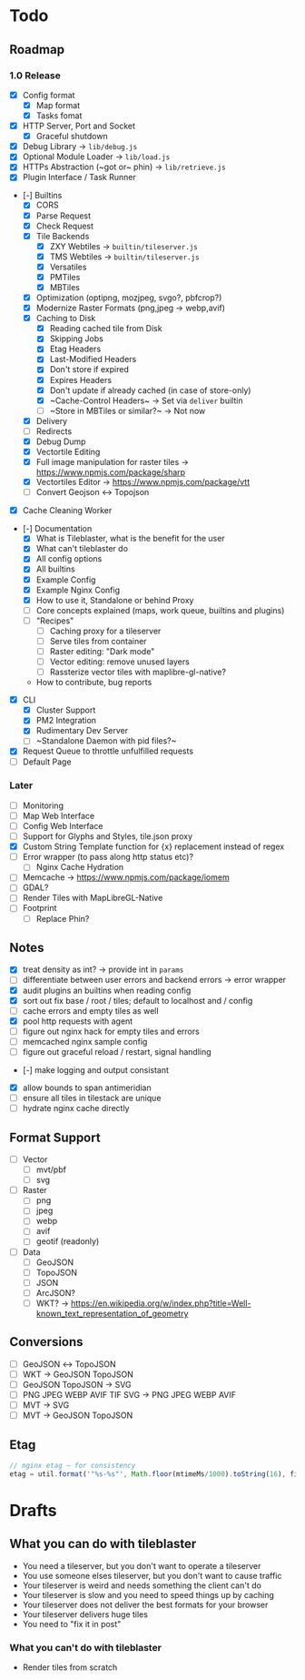 # Todo

## Roadmap

### 1.0 Release

* [x] Config format
	* [x] Map format
	* [x] Tasks fomat
* [x] HTTP Server, Port and Socket
	* [x] Graceful shutdown
* [x] Debug Library → `lib/debug.js`
* [x] Optional Module Loader → `lib/load.js`
* [x] HTTPs Abstraction (~got or~ phin) → `lib/retrieve.js`
* [x] Plugin Interface / Task Runner
* [-] Builtins
	* [x] CORS
	* [x] Parse Request
	* [x] Check Request
	* [x] Tile Backends
		* [x] ZXY Webtiles → `builtin/tileserver.js`
		* [x] TMS Webtiles → `builtin/tileserver.js`
		* [x] Versatiles
		* [x] PMTiles
		* [x] MBTiles
	* [x] Optimization (optipng, mozjpeg, svgo?, pbfcrop?)
	* [x] Modernize Raster Formats (png,jpeg → webp,avif)
	* [x] Caching to Disk
		* [x] Reading cached tile from Disk
		* [x] Skipping Jobs
		* [x] Etag Headers
		* [x] Last-Modified Headers
		* [x] Don't store if expired
		* [x] Expires Headers
		* [x] Don't update if already cached (in case of store-only)
		* [x] ~Cache-Control Headers~ → Set via `deliver` builtin
		* [ ] ~Store in MBTiles or similar?~ → Not now
	* [x] Delivery
	* [ ] Redirects
	* [x] Debug Dump
	* [x] Vectortile Editing
	* [x] Full image manipulation for raster tiles → https://www.npmjs.com/package/sharp
	* [x] Vectortiles Editor → https://www.npmjs.com/package/vtt
	* [ ] Convert Geojson ↔ Topojson
* [x] Cache Cleaning Worker
* [-] Documentation
	* [x] What is Tileblaster, what is the benefit for the user
	* [x] What can't tileblaster do
	* [x] All config options
	* [x] All builtins
	* [x] Example Config
	* [x] Example Nginx Config
	* [x] How to use it, Standalone or behind Proxy
	* [ ] Core concepts explained (maps, work queue, builtins and plugins)
	* [ ] "Recipes"
		* [ ] Caching proxy for a tileserver
		* [ ] Serve tiles from container
		* [ ] Raster editing: "Dark mode"
		* [ ] Vector editing: remove unused layers
		* [ ] Rassterize vector tiles with maplibre-gl-native?
	* How to contribute, bug reports
* [x] CLI
	* [x] Cluster Support
	* [x] PM2 Integration
	* [x] Rudimentary Dev Server
	* [ ] ~Standalone Daemon with pid files?~
* [x] Request Queue to throttle unfulfilled requests
* [ ] Default Page

### Later

* [ ] Monitoring
* [ ] Map Web Interface
* [ ] Config Web Interface
* [ ] Support for Glyphs and Styles, tile.json proxy
* [x] Custom String Template function for {x} replacement instead of regex
* [ ] Error wrapper (to pass along http status etc)?
	* [ ] Nginx Cache Hydration
* [ ] Memcache → https://www.npmjs.com/package/iomem
* [ ] GDAL?
* [ ] Render Tiles with MapLibreGL-Native
* [ ] Footprint
	* [ ] Replace Phin?

## Notes

* [x] treat density as int? → provide int in `params`
* [ ] differentiate between user errors and backend errors → error wrapper
* [x] audit plugins an builtins when reading config
* [x] sort out fix base / root / tiles; default to localhost and / config
* [ ] cache errors and empty tiles as well
* [x] pool http requests with agent
* [ ] figure out nginx hack for empty tiles and errors
* [ ] memcached nginx sample config
* [ ] figure out graceful reload / restart, signal handling
* [-] make logging and output consistant
* [x] allow bounds to span antimeridian
* [ ] ensure all tiles in tilestack are unique
* [ ] hydrate nginx cache directly

## Format Support

* [ ] Vector
	* [ ] mvt/pbf
	* [ ] svg
* [ ] Raster
	* [ ] png
	* [ ] jpeg
	* [ ] webp
	* [ ] avif
	* [ ] geotif (readonly)
* [ ] Data
	* [ ] GeoJSON
	* [ ] TopoJSON
	* [ ] JSON
	* [ ] ArcJSON?
	* [ ] WKT? → https://en.wikipedia.org/w/index.php?title=Well-known_text_representation_of_geometry

## Conversions

* [ ] GeoJSON ↔ TopoJSON
* [ ] WKT → GeoJSON  TopoJSON
* [ ] GeoJSON TopoJSON → SVG
* [ ] PNG JPEG WEBP AVIF TIF SVG → PNG JPEG WEBP AVIF
* [ ] MVT → SVG
* [ ] MVT → GeoJSON TopoJSON

## Etag

``` js
// nginx etag — for consistency
etag = util.format('"%s-%s"', Math.floor(mtimeMs/1000).toString(16), filesize.toString(16));
```
# Drafts

## What you can do with tileblaster

* You need a tileserver, but you don't want to operate a tileserver
* You use someone elses tileserver, but you don't want to cause traffic
* Your tileserver is weird and needs something the client can't do
* Your tileserver is slow and you need to speed things up by caching
* Your tileserver does not deliver the best formats for your browser
* Your tileserver delivers huge tiles
* You need to "fix it in post"

### What you can't do with tileblaster

* Render tiles from scratch

